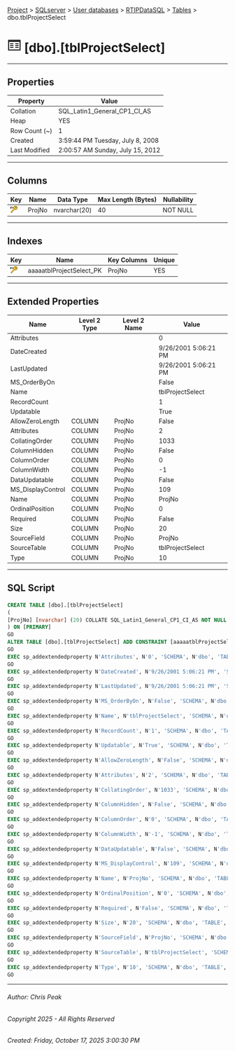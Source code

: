 #### 

[Project](../../../../index.md) > [SQLserver](../../../index.md) > [User databases](../../index.md) > [RTIPDataSQL](../index.md) > [Tables](Tables.md) > dbo.tblProjectSelect

# ![Tables](../../../../Images/Table32.png) [dbo].[tblProjectSelect]

---

## <a name="#properties"></a>Properties

| Property | Value |
|---|---|
| Collation | SQL_Latin1_General_CP1_CI_AS |
| Heap | YES |
| Row Count (~) | 1 |
| Created | 3:59:44 PM Tuesday, July 8, 2008 |
| Last Modified | 2:00:57 AM Sunday, July 15, 2012 |


---

## <a name="#columns"></a>Columns

| Key | Name | Data Type | Max Length (Bytes) | Nullability |
|---|---|---|---|---|
| [![Primary Key aaaaatblProjectSelect_PK: ProjNo](../../../../Images/pk.png)](#indexes) | ProjNo | nvarchar(20) | 40 | NOT NULL |


---

## <a name="#indexes"></a>Indexes

| Key | Name | Key Columns | Unique |
|---|---|---|---|
| [![Primary Key aaaaatblProjectSelect_PK: ProjNo](../../../../Images/pk.png)](#indexes) | aaaaatblProjectSelect_PK | ProjNo | YES |


---

## <a name="#extendedproperties"></a>Extended Properties

| Name | Level 2 Type | Level 2 Name | Value |
|---|---|---|---|
| Attributes |  |  | 0 |
| DateCreated |  |  | 9/26/2001 5:06:21 PM |
| LastUpdated |  |  | 9/26/2001 5:06:21 PM |
| MS_OrderByOn |  |  | False |
| Name |  |  | tblProjectSelect |
| RecordCount |  |  | 1 |
| Updatable |  |  | True |
| AllowZeroLength | COLUMN | ProjNo | False |
| Attributes | COLUMN | ProjNo | 2 |
| CollatingOrder | COLUMN | ProjNo | 1033 |
| ColumnHidden | COLUMN | ProjNo | False |
| ColumnOrder | COLUMN | ProjNo | 0 |
| ColumnWidth | COLUMN | ProjNo | -1 |
| DataUpdatable | COLUMN | ProjNo | False |
| MS_DisplayControl | COLUMN | ProjNo | 109 |
| Name | COLUMN | ProjNo | ProjNo |
| OrdinalPosition | COLUMN | ProjNo | 0 |
| Required | COLUMN | ProjNo | False |
| Size | COLUMN | ProjNo | 20 |
| SourceField | COLUMN | ProjNo | ProjNo |
| SourceTable | COLUMN | ProjNo | tblProjectSelect |
| Type | COLUMN | ProjNo | 10 |


---

## <a name="#sqlscript"></a>SQL Script

```sql
CREATE TABLE [dbo].[tblProjectSelect]
(
[ProjNo] [nvarchar] (20) COLLATE SQL_Latin1_General_CP1_CI_AS NOT NULL
) ON [PRIMARY]
GO
ALTER TABLE [dbo].[tblProjectSelect] ADD CONSTRAINT [aaaaatblProjectSelect_PK] PRIMARY KEY NONCLUSTERED ([ProjNo]) ON [PRIMARY]
GO
EXEC sp_addextendedproperty N'Attributes', N'0', 'SCHEMA', N'dbo', 'TABLE', N'tblProjectSelect', NULL, NULL
GO
EXEC sp_addextendedproperty N'DateCreated', N'9/26/2001 5:06:21 PM', 'SCHEMA', N'dbo', 'TABLE', N'tblProjectSelect', NULL, NULL
GO
EXEC sp_addextendedproperty N'LastUpdated', N'9/26/2001 5:06:21 PM', 'SCHEMA', N'dbo', 'TABLE', N'tblProjectSelect', NULL, NULL
GO
EXEC sp_addextendedproperty N'MS_OrderByOn', N'False', 'SCHEMA', N'dbo', 'TABLE', N'tblProjectSelect', NULL, NULL
GO
EXEC sp_addextendedproperty N'Name', N'tblProjectSelect', 'SCHEMA', N'dbo', 'TABLE', N'tblProjectSelect', NULL, NULL
GO
EXEC sp_addextendedproperty N'RecordCount', N'1', 'SCHEMA', N'dbo', 'TABLE', N'tblProjectSelect', NULL, NULL
GO
EXEC sp_addextendedproperty N'Updatable', N'True', 'SCHEMA', N'dbo', 'TABLE', N'tblProjectSelect', NULL, NULL
GO
EXEC sp_addextendedproperty N'AllowZeroLength', N'False', 'SCHEMA', N'dbo', 'TABLE', N'tblProjectSelect', 'COLUMN', N'ProjNo'
GO
EXEC sp_addextendedproperty N'Attributes', N'2', 'SCHEMA', N'dbo', 'TABLE', N'tblProjectSelect', 'COLUMN', N'ProjNo'
GO
EXEC sp_addextendedproperty N'CollatingOrder', N'1033', 'SCHEMA', N'dbo', 'TABLE', N'tblProjectSelect', 'COLUMN', N'ProjNo'
GO
EXEC sp_addextendedproperty N'ColumnHidden', N'False', 'SCHEMA', N'dbo', 'TABLE', N'tblProjectSelect', 'COLUMN', N'ProjNo'
GO
EXEC sp_addextendedproperty N'ColumnOrder', N'0', 'SCHEMA', N'dbo', 'TABLE', N'tblProjectSelect', 'COLUMN', N'ProjNo'
GO
EXEC sp_addextendedproperty N'ColumnWidth', N'-1', 'SCHEMA', N'dbo', 'TABLE', N'tblProjectSelect', 'COLUMN', N'ProjNo'
GO
EXEC sp_addextendedproperty N'DataUpdatable', N'False', 'SCHEMA', N'dbo', 'TABLE', N'tblProjectSelect', 'COLUMN', N'ProjNo'
GO
EXEC sp_addextendedproperty N'MS_DisplayControl', N'109', 'SCHEMA', N'dbo', 'TABLE', N'tblProjectSelect', 'COLUMN', N'ProjNo'
GO
EXEC sp_addextendedproperty N'Name', N'ProjNo', 'SCHEMA', N'dbo', 'TABLE', N'tblProjectSelect', 'COLUMN', N'ProjNo'
GO
EXEC sp_addextendedproperty N'OrdinalPosition', N'0', 'SCHEMA', N'dbo', 'TABLE', N'tblProjectSelect', 'COLUMN', N'ProjNo'
GO
EXEC sp_addextendedproperty N'Required', N'False', 'SCHEMA', N'dbo', 'TABLE', N'tblProjectSelect', 'COLUMN', N'ProjNo'
GO
EXEC sp_addextendedproperty N'Size', N'20', 'SCHEMA', N'dbo', 'TABLE', N'tblProjectSelect', 'COLUMN', N'ProjNo'
GO
EXEC sp_addextendedproperty N'SourceField', N'ProjNo', 'SCHEMA', N'dbo', 'TABLE', N'tblProjectSelect', 'COLUMN', N'ProjNo'
GO
EXEC sp_addextendedproperty N'SourceTable', N'tblProjectSelect', 'SCHEMA', N'dbo', 'TABLE', N'tblProjectSelect', 'COLUMN', N'ProjNo'
GO
EXEC sp_addextendedproperty N'Type', N'10', 'SCHEMA', N'dbo', 'TABLE', N'tblProjectSelect', 'COLUMN', N'ProjNo'
GO

```


---

###### Author:  Chris Peak

###### Copyright 2025 - All Rights Reserved

###### Created: Friday, October 17, 2025 3:00:30 PM

